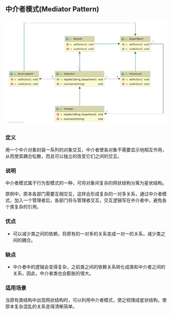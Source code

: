 ## 中介者模式(Mediator Pattern)

![中介者模式](https://github.com/GRain-long/ddstudy/blob/dev/ddstudy-designpattern/src/main/resources/image/mediator.png)

### 定义

用一个中介对象封装一系列的对象交互，中介者使各对象不需要显示地相互作用，从而使其耦合松散，而且可以独立的改变它们之间的交互。


### 说明

中介者模式属于行为型模式的一种，可将对象间复杂的网状结构分离为星状结构。

原例中，原本各部门需要互相交互，这样会形成复杂的一对多关系，通过中介者模式，加入一个管理者后，各部门将与管理者交互，交互逻辑写在中介者中，避免各个类复杂的引用。



### 优点

- 可以减少类之间的依赖，将原有的一对多的关系变成一对一的关系，减少类之间的耦合。


### 缺点

- 中介者中的逻辑会变得复杂，之前类之间的依赖关系转化成类和中介者之间的关系，因此，中介者类也会膨胀的很大。



### 适用场景

当原有类结构中出现网状结构时，可以利用中介者模式，使之梳理成星状结构，使原本复杂混乱的关系变得清晰简单。



